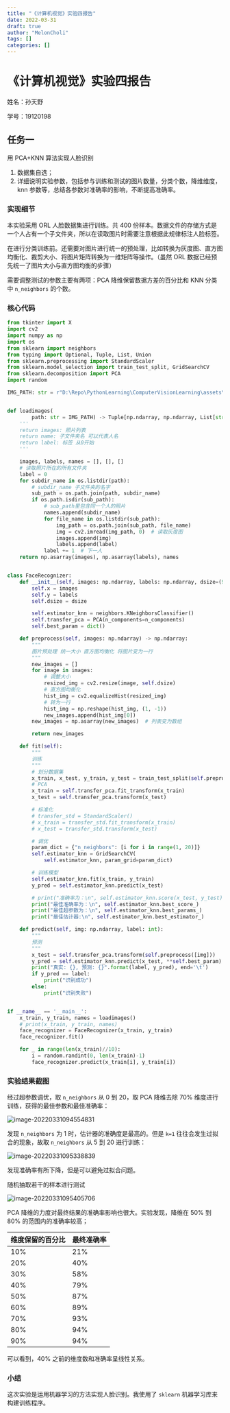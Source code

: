```yaml
---
title: "《计算机视觉》实验四报告"
date: 2022-03-31
draft: true
author: "MelonCholi"
tags: []
categories: []
---
```


# 《计算机视觉》实验四报告

姓名：孙天野

学号：19120198

## 任务一

用 PCA+KNN 算法实现人脸识别

1. 数据集自选；
2. 详细说明实验参数，包括参与训练和测试的图片数量，分类个数，降维维度，knn 参数等，总结各参数对准确率的影响，不断提高准确率。

### 实现细节

本实验采用 ORL 人脸数据集进行训练。共 400 份样本。数据文件的存储方式是一个人占有一个子文件夹，所以在读取图片时需要注意根据此规律标注人脸标签。

在进行分类训练前。还需要对图片进行统一的预处理，比如转换为灰度图、直方图均衡化、裁剪大小、将图片矩阵转换为一维矩阵等操作。（虽然 ORL 数据已经预先统一了图片大小与直方图均衡的步骤）

需要调整测试的参数主要有两项：PCA 降维保留数据方差的百分比和 KNN 分类中 `n_neighbors` 的个数。

### 核心代码

```python
from tkinter import X
import cv2
import numpy as np
import os
from sklearn import neighbors
from typing import Optional, Tuple, List, Union
from sklearn.preprocessing import StandardScaler
from sklearn.model_selection import train_test_split, GridSearchCV
from sklearn.decomposition import PCA
import random

IMG_PATH: str = r"D:\Repo\PythonLearning\ComputerVisionLearning\assets\ORL"


def loadimages(
        path: str = IMG_PATH) -> Tuple[np.ndarray, np.ndarray, List[str]]:
    '''
    return images: 照片列表
    return name: 子文件夹名 可以代表人名
    return label: 标签 从0开始
    '''

    images, labels, names = [], [], []
    # 读取照片所在的所有文件夹
    label = 0
    for subdir_name in os.listdir(path):
        # subdir_name 子文件夹的名字
        sub_path = os.path.join(path, subdir_name)
        if os.path.isdir(sub_path):
            # sub_path里包含同一个人的照片
            names.append(subdir_name)
            for file_name in os.listdir(sub_path):
                img_path = os.path.join(sub_path, file_name)
                img = cv2.imread(img_path, 0)  # 读取灰度图
                images.append(img)
                labels.append(label)
            label += 1  # 下一人
    return np.asarray(images), np.asarray(labels), names


class FaceRecognizer:
    def __init__(self, images: np.ndarray, labels: np.ndarray, dsize=(92, 112), n_components: Union[int, float] = 0.5):
        self.x = images
        self.y = labels
        self.dsize = dsize

        self.estimator_knn = neighbors.KNeighborsClassifier()
        self.transfer_pca = PCA(n_components=n_components)
        self.best_param = dict()

    def preprocess(self, images: np.ndarray) -> np.ndarray:
        """
        图片预处理 统一大小 直方图均衡化 将图片变为一行
        """
        new_images = []
        for image in images:
            # 调整大小
            resized_img = cv2.resize(image, self.dsize)
            # 直方图均衡化
            hist_img = cv2.equalizeHist(resized_img)
            # 转为一行
            hist_img = np.reshape(hist_img, (1, -1))
            new_images.append(hist_img[0])
        new_images = np.asarray(new_images)  # 列表变为数组

        return new_images

    def fit(self):
        """
        训练
        """
        # 划分数据集
        x_train, x_test, y_train, y_test = train_test_split(self.preprocess(self.x), self.y, random_state=233)
        # PCA
        x_train = self.transfer_pca.fit_transform(x_train)
        x_test = self.transfer_pca.transform(x_test)

        # 标准化
        # transfer_std = StandardScaler()
        # x_train = transfer_std.fit_transform(x_train)
        # x_test = transfer_std.transform(x_test)

        # 调优
        param_dict = {"n_neighbors": [i for i in range(1, 20)]}
        self.estimator_knn = GridSearchCV(
            self.estimator_knn, param_grid=param_dict)

        # 训练模型
        self.estimator_knn.fit(x_train, y_train)
        y_pred = self.estimator_knn.predict(x_test)

        # print("准确率为：\n", self.estimator_knn.score(x_test, y_test))
        print("最佳准确率为：\n", self.estimator_knn.best_score_)
        print("最佳超参数为：\n", self.estimator_knn.best_params_)
        print("最佳估计器:\n", self.estimator_knn.best_estimator_)

    def predict(self, img: np.ndarray, label: int):
        """
        预测
        """
        x_test = self.transfer_pca.transform(self.preprocess([img]))
        y_pred = self.estimator_knn.predict(x_test, **self.best_param)
        print("真实: {}, 预测: {}".format(label, y_pred), end='\t')
        if y_pred == label:
            print("识别成功")
        else:
            print("识别失败")


if __name__ == '__main__':
    x_train, y_train, names = loadimages()
    # print(x_train, y_train, names)
    face_recognizer = FaceRecognizer(x_train, y_train)
    face_recognizer.fit()

    for _ in range(len(x_train)//10):
        i = random.randint(0, len(x_train)-1)
        face_recognizer.predict(x_train[i], y_train[i])
```

### 实验结果截图

经过超参数调优，取 `n_neighbors` 从 0 到 20，取 PCA 降维去除 70% 维度进行训练，获得的最佳参数和最佳准确率：

![image-20220331094554831](https://markdown-1303167219.cos.ap-shanghai.myqcloud.com/image-20220331094554831.png)

发现 `n_neighbors` 为 1 时，估计器的准确度是最高的。但是 `k=1` 往往会发生过拟合的现象，故取  `n_neighbors` 从 5 到 20 进行训练：

![image-20220331095338839](https://markdown-1303167219.cos.ap-shanghai.myqcloud.com/image-20220331095338839.png)

发现准确率有所下降，但是可以避免过拟合问题。

随机抽取若干的样本进行测试

![image-20220331095405706](https://markdown-1303167219.cos.ap-shanghai.myqcloud.com/image-20220331095405706.png)

PCA 降维的力度对最终结果的准确率影响也很大。实验发现，降维在 50% 到 80% 的范围内的准确率较高；

| 维度保留的百分比 | 最终准确率 |
| ---------------- | ---------- |
| 10%              | 21%        |
| 20%              | 40%        |
| 30%              | 58%        |
| 40%              | 79%        |
| 50%              | 87%        |
| 60%              | 89%        |
| 70%              | 93%        |
| 80%              | 94%        |
| 90%              | 94%        |

可以看到，40% 之前的维度数和准确率呈线性关系。

### 小结

这次实验是运用机器学习的方法实现人脸识别。我使用了 `sklearn` 机器学习库来构建训练程序。

